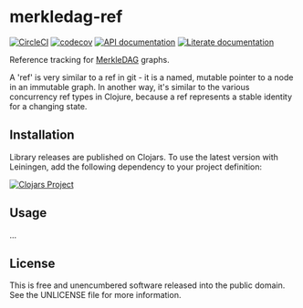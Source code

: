 merkledag-ref
=============

[![CircleCI](https://circleci.com/gh/greglook/merkledag-ref.svg?style=shield&circle-token=1fc0aba01ef82b4a847e7db9bf58e8771c3a0fdb)](https://circleci.com/gh/greglook/merkledag-ref)
[![codecov](https://codecov.io/gh/greglook/merkledag-ref/branch/develop/graph/badge.svg)](https://codecov.io/gh/greglook/merkledag-ref)
[![API documentation](https://img.shields.io/badge/doc-API-blue.svg)](https://greglook.github.io/merkledag-ref/api/)
[![Literate documentation](https://img.shields.io/badge/doc-marginalia-blue.svg)](https://greglook.github.io/merkledag-ref/marginalia/uberdoc.html)

Reference tracking for [MerkleDAG](https://github.com/greglook/merkledag-core)
graphs.

A 'ref' is very similar to a ref in git - it is a named, mutable pointer to a
node in an immutable graph. In another way, it's similar to the various
concurrency ref types in Clojure, because a ref represents a stable identity for
a changing state.

## Installation

Library releases are published on Clojars. To use the latest version with
Leiningen, add the following dependency to your project definition:

[![Clojars Project](http://clojars.org/mvxcvi/merkledag-ref/latest-version.svg)](http://clojars.org/mvxcvi/merkledag-ref)


## Usage

...


## License

This is free and unencumbered software released into the public domain.
See the UNLICENSE file for more information.
